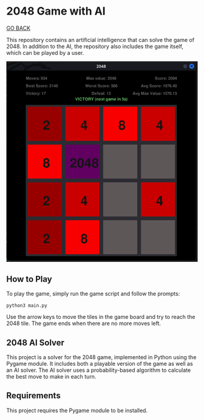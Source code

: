 # 2048 Game with AI

[GO BACK](https://github.com/0xMartin/UTB-FAI-programs)

This repository contains an artificial intelligence that can solve the game of 2048. In addition to the AI, the repository also includes the game itself, which can be played by a user.

<img src="./img/img1.png">

## How to Play
To play the game, simply run the game script and follow the prompts:
```
python3 main.py
```
Use the arrow keys to move the tiles in the game board and try to reach the 2048 tile. The game ends when there are no more moves left.

## 2048 AI Solver

This project is a solver for the 2048 game, implemented in Python using the Pygame module. It includes both a playable version of the game as well as an AI solver. The AI solver uses a probability-based algorithm to calculate the best move to make in each turn.

## Requirements

This project requires the Pygame module to be installed.